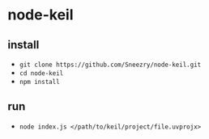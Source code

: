# node-keil

## install

* `git clone https://github.com/Sneezry/node-keil.git`
* `cd node-keil`
* `npm install`

## run

* `node index.js </path/to/keil/project/file.uvprojx>`
